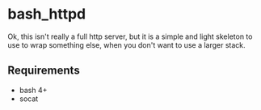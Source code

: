 # bash_httpd

Ok, this isn't really a full http server, but it is a simple and light skeleton to use to wrap something else, when you don't want to use a larger stack.

## Requirements

* bash 4+
* socat


